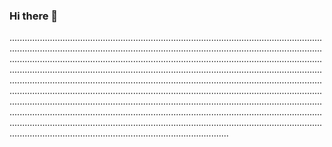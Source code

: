### Hi there 👋

...................................................................................................................................................................................................................................................................................................................................................................................................................................................................................................................................................................................................................................................................................................................................................................................................................................................................................................................................................................................................................................................................................................................................................................................................................................................